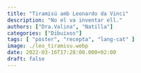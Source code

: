 ```yaml
---
title: "Tiramisú amb Leonardo da Vinci"
description: "No el va inventar ell."
authors: ["Dra.Valina", "Natilla"]
categories: ["Dibuixos"]
tags: [ "pòster", "recepta", "lang-cat" ]
image: ./leo_tiramisu.webp
date: 2022-03-16T17:28:00.000+02:00
draft: false
---
```

